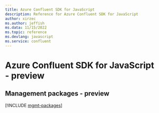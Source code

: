 ```yaml
---
title: Azure Confluent SDK for JavaScript
description: Reference for Azure Confluent SDK for JavaScript
author: xirzec
ms.author: jeffish
ms.data: 11/15/2022
ms.topic: reference
ms.devlang: javascript
ms.service: confluent
---
```

# Azure Confluent SDK for JavaScript - preview

## Management packages - preview
[!INCLUDE [mgmt-packages](confluent-mgmt-index.md)]